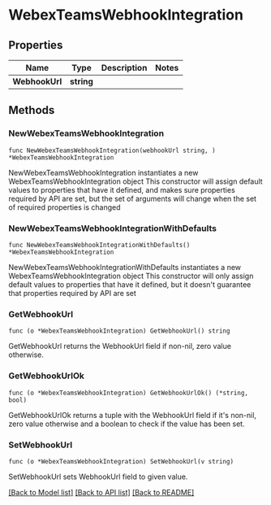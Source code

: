 # WebexTeamsWebhookIntegration

## Properties

Name | Type | Description | Notes
------------ | ------------- | ------------- | -------------
**WebhookUrl** | **string** |  | 

## Methods

### NewWebexTeamsWebhookIntegration

`func NewWebexTeamsWebhookIntegration(webhookUrl string, ) *WebexTeamsWebhookIntegration`

NewWebexTeamsWebhookIntegration instantiates a new WebexTeamsWebhookIntegration object
This constructor will assign default values to properties that have it defined,
and makes sure properties required by API are set, but the set of arguments
will change when the set of required properties is changed

### NewWebexTeamsWebhookIntegrationWithDefaults

`func NewWebexTeamsWebhookIntegrationWithDefaults() *WebexTeamsWebhookIntegration`

NewWebexTeamsWebhookIntegrationWithDefaults instantiates a new WebexTeamsWebhookIntegration object
This constructor will only assign default values to properties that have it defined,
but it doesn't guarantee that properties required by API are set

### GetWebhookUrl

`func (o *WebexTeamsWebhookIntegration) GetWebhookUrl() string`

GetWebhookUrl returns the WebhookUrl field if non-nil, zero value otherwise.

### GetWebhookUrlOk

`func (o *WebexTeamsWebhookIntegration) GetWebhookUrlOk() (*string, bool)`

GetWebhookUrlOk returns a tuple with the WebhookUrl field if it's non-nil, zero value otherwise
and a boolean to check if the value has been set.

### SetWebhookUrl

`func (o *WebexTeamsWebhookIntegration) SetWebhookUrl(v string)`

SetWebhookUrl sets WebhookUrl field to given value.



[[Back to Model list]](../README.md#documentation-for-models) [[Back to API list]](../README.md#documentation-for-api-endpoints) [[Back to README]](../README.md)


